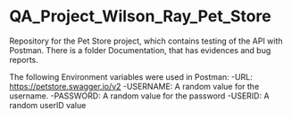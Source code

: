 # QA_Project_Wilson_Ray_Pet_Store

Repository for the Pet Store project, which contains testing of the API with Postman.
There is a folder Documentation, that has evidences and bug reports.

The following Environment variables were used in Postman:
-URL: https://petstore.swagger.io/v2
-USERNAME: A random value for the username.
-PASSWORD: A random value for the password
-USERID: A random userID value